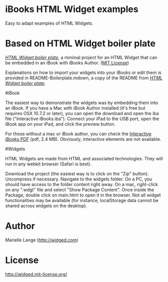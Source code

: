 # iBooks HTML Widget examples

Easy to adapt examples of HTML Widgets.

# Based on HTML Widget boiler plate

*[HTML Widget boiler plate](https://github.com/TrevorBurnham/iBooks-HTML-Widget-Boilerplate)*, a minimal project for an HTML Widget that can be embedded in an iBook with iBooks Author. ([MIT License](http://trevorburnham.mit-license.org/))

Explanations on how to import your widgets into your iBooks or edit them is provided in README-Boilerplate.mdown, a copy of the README from *[HTML Widget boiler plate](https://github.com/TrevorBurnham/iBooks-HTML-Widget-Boilerplate)*.


#iBook

The easiest way to demonstrate the widgets was by embedding them into an iBook. If you have a Mac with iBook Author installed (it's free but requires OSX 10.7.2 or later), you can open the download and open the iba file ("Interactive iBooks.iba"). Connect your iPad to the USB port, open the iBook app on your iPad, and click the preview button. 

For those without a mac or iBook author, you can check the [Interactive iBooks PDF](https://github.com/widged/iwidgets-for-learning/raw/master/Interactive%20iBooks.pdf) (pdf, 2.4 MB). Obviously, interactive elements are not available. 

#Widgets

HTML Widgets are made from HTML and associated technologies. They will run in any webkit browser (Safari is best). 

Download the project (the easiest way is to click on the "Zip" button). Uncompress if necessary. Navigate to the widgets folder. On a PC, you should have access to the folder content right away. On a mac, right-click on any ".wdgt" file and select "Show Package Content". Once inside the Package, double click on main.html to open it in the browser. Not all widget functionalities may be available (for instance, localStorage data cannot be shared across widgets on the desktop). 

# Author

Marielle Lange (http://widged.com)

# License

http://widged.mit-license.org/